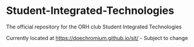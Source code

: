 # Student-Integrated-Technologies
The official repository for the ORH club Student Integrated Technologies


Currently located at https://doechromium.github.io/sit/ - Subject to change
